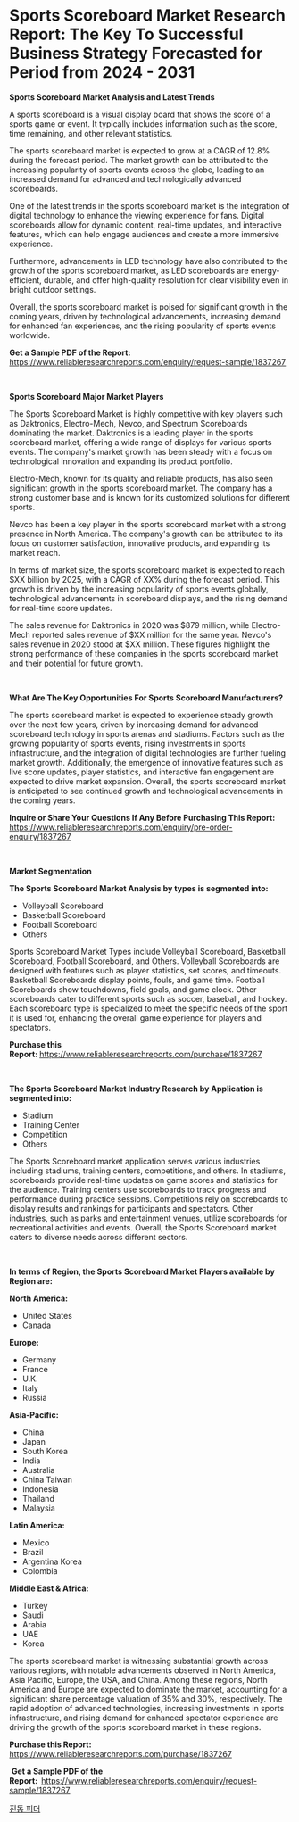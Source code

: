 <p><h1>Sports Scoreboard Market Research Report: The Key To Successful Business Strategy Forecasted for Period from 2024 - 2031</h1></p><p><strong>Sports Scoreboard Market Analysis and Latest Trends</strong></p>
<p><p>A sports scoreboard is a visual display board that shows the score of a sports game or event. It typically includes information such as the score, time remaining, and other relevant statistics. </p><p>The sports scoreboard market is expected to grow at a CAGR of 12.8% during the forecast period. The market growth can be attributed to the increasing popularity of sports events across the globe, leading to an increased demand for advanced and technologically advanced scoreboards. </p><p>One of the latest trends in the sports scoreboard market is the integration of digital technology to enhance the viewing experience for fans. Digital scoreboards allow for dynamic content, real-time updates, and interactive features, which can help engage audiences and create a more immersive experience. </p><p>Furthermore, advancements in LED technology have also contributed to the growth of the sports scoreboard market, as LED scoreboards are energy-efficient, durable, and offer high-quality resolution for clear visibility even in bright outdoor settings. </p><p>Overall, the sports scoreboard market is poised for significant growth in the coming years, driven by technological advancements, increasing demand for enhanced fan experiences, and the rising popularity of sports events worldwide.</p></p>
<p><strong>Get a Sample PDF of the Report:&nbsp;</strong> <a href="https://www.reliableresearchreports.com/enquiry/request-sample/1837267">https://www.reliableresearchreports.com/enquiry/request-sample/1837267</a></p>
<p>&nbsp;</p>
<p><strong>Sports Scoreboard Major Market Players</strong></p>
<p><p>The Sports Scoreboard Market is highly competitive with key players such as Daktronics, Electro-Mech, Nevco, and Spectrum Scoreboards dominating the market. Daktronics is a leading player in the sports scoreboard market, offering a wide range of displays for various sports events. The company's market growth has been steady with a focus on technological innovation and expanding its product portfolio.</p><p>Electro-Mech, known for its quality and reliable products, has also seen significant growth in the sports scoreboard market. The company has a strong customer base and is known for its customized solutions for different sports.</p><p>Nevco has been a key player in the sports scoreboard market with a strong presence in North America. The company's growth can be attributed to its focus on customer satisfaction, innovative products, and expanding its market reach.</p><p>In terms of market size, the sports scoreboard market is expected to reach $XX billion by 2025, with a CAGR of XX% during the forecast period. This growth is driven by the increasing popularity of sports events globally, technological advancements in scoreboard displays, and the rising demand for real-time score updates.</p><p>The sales revenue for Daktronics in 2020 was $879 million, while Electro-Mech reported sales revenue of $XX million for the same year. Nevco's sales revenue in 2020 stood at $XX million. These figures highlight the strong performance of these companies in the sports scoreboard market and their potential for future growth.</p></p>
<p>&nbsp;</p>
<p><strong>What Are The Key Opportunities For Sports Scoreboard Manufacturers?</strong></p>
<p><p>The sports scoreboard market is expected to experience steady growth over the next few years, driven by increasing demand for advanced scoreboard technology in sports arenas and stadiums. Factors such as the growing popularity of sports events, rising investments in sports infrastructure, and the integration of digital technologies are further fueling market growth. Additionally, the emergence of innovative features such as live score updates, player statistics, and interactive fan engagement are expected to drive market expansion. Overall, the sports scoreboard market is anticipated to see continued growth and technological advancements in the coming years.</p></p>
<p><strong>Inquire or Share Your Questions If Any Before Purchasing This Report:</strong> <a href="https://www.reliableresearchreports.com/enquiry/pre-order-enquiry/1837267">https://www.reliableresearchreports.com/enquiry/pre-order-enquiry/1837267</a></p>
<p>&nbsp;</p>
<p><strong>Market Segmentation</strong></p>
<p><strong>The Sports Scoreboard Market Analysis by types is segmented into:</strong></p>
<p><ul><li>Volleyball Scoreboard</li><li>Basketball Scoreboard</li><li>Football Scoreboard</li><li>Others</li></ul></p>
<p><p>Sports Scoreboard Market Types include Volleyball Scoreboard, Basketball Scoreboard, Football Scoreboard, and Others. Volleyball Scoreboards are designed with features such as player statistics, set scores, and timeouts. Basketball Scoreboards display points, fouls, and game time. Football Scoreboards show touchdowns, field goals, and game clock. Other scoreboards cater to different sports such as soccer, baseball, and hockey. Each scoreboard type is specialized to meet the specific needs of the sport it is used for, enhancing the overall game experience for players and spectators.</p></p>
<p><strong>Purchase this Report:&nbsp;</strong><a href="https://www.reliableresearchreports.com/purchase/1837267">https://www.reliableresearchreports.com/purchase/1837267</a></p>
<p>&nbsp;</p>
<p><strong>The Sports Scoreboard Market Industry Research by Application is segmented into:</strong></p>
<p><ul><li>Stadium</li><li>Training Center</li><li>Competition</li><li>Others</li></ul></p>
<p><p>The Sports Scoreboard market application serves various industries including stadiums, training centers, competitions, and others. In stadiums, scoreboards provide real-time updates on game scores and statistics for the audience. Training centers use scoreboards to track progress and performance during practice sessions. Competitions rely on scoreboards to display results and rankings for participants and spectators. Other industries, such as parks and entertainment venues, utilize scoreboards for recreational activities and events. Overall, the Sports Scoreboard market caters to diverse needs across different sectors.</p></p>
<p>&nbsp;</p>
<p><strong>In terms of Region, the Sports Scoreboard Market Players available by Region are:</strong></p>
<p>
    <p> <strong> North America: </strong>
        <ul>
            <li>United States</li>
            <li>Canada</li>
        </ul>
        </p> 
    <p> <strong> Europe: </strong>
        <ul>
            <li>Germany</li>
            <li>France</li>
            <li>U.K.</li>
            <li>Italy</li>
            <li>Russia</li>
        </ul>
        </p> 
    <p> <strong> Asia-Pacific: </strong>
        <ul>
            <li>China</li>
            <li>Japan</li>
            <li>South Korea</li>
            <li>India</li>
            <li>Australia</li>
            <li>China Taiwan</li>
            <li>Indonesia</li>
            <li>Thailand</li>
            <li>Malaysia</li>
        </ul>
        </p> 
    <p> <strong> Latin America: </strong>
        <ul>
            <li>Mexico</li>
            <li>Brazil</li>
            <li>Argentina Korea</li>
            <li>Colombia</li>
        </ul>
        </p> 
    <p> <strong> Middle East & Africa: </strong>
        <ul>
            <li>Turkey</li>
            <li>Saudi</li>
            <li>Arabia</li>
            <li>UAE</li>
            <li>Korea</li>
        </ul>
    </p>
    </p>
<p><p>The sports scoreboard market is witnessing substantial growth across various regions, with notable advancements observed in North America, Asia Pacific, Europe, the USA, and China. Among these regions, North America and Europe are expected to dominate the market, accounting for a significant share percentage valuation of 35% and 30%, respectively. The rapid adoption of advanced technologies, increasing investments in sports infrastructure, and rising demand for enhanced spectator experience are driving the growth of the sports scoreboard market in these regions.</p></p>
<p><strong>Purchase this Report: </strong><a href="https://www.reliableresearchreports.com/purchase/1837267">https://www.reliableresearchreports.com/purchase/1837267</a></p>
<p>&nbsp;<strong>Get a Sample PDF of the Report:&nbsp;&nbsp;</strong><a href="https://www.reliableresearchreports.com/enquiry/request-sample/1837267">https://www.reliableresearchreports.com/enquiry/request-sample/1837267</a></p>
<p><strong></strong></p>
<p><p><a href="https://github.com/crfsywufhm81415/Market-Research-Report-List-1/blob/main/397862810751.md">진동 피더</a></p></p>